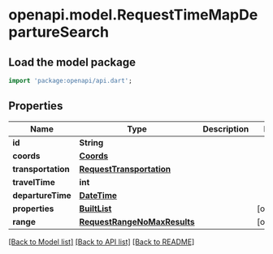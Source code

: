 # openapi.model.RequestTimeMapDepartureSearch

## Load the model package
```dart
import 'package:openapi/api.dart';
```

## Properties
Name | Type | Description | Notes
------------ | ------------- | ------------- | -------------
**id** | **String** |  | 
**coords** | [**Coords**](Coords.md) |  | 
**transportation** | [**RequestTransportation**](RequestTransportation.md) |  | 
**travelTime** | **int** |  | 
**departureTime** | [**DateTime**](DateTime.md) |  | 
**properties** | [**BuiltList<RequestTimeMapProperty>**](RequestTimeMapProperty.md) |  | [optional] 
**range** | [**RequestRangeNoMaxResults**](RequestRangeNoMaxResults.md) |  | [optional] 

[[Back to Model list]](../README.md#documentation-for-models) [[Back to API list]](../README.md#documentation-for-api-endpoints) [[Back to README]](../README.md)


